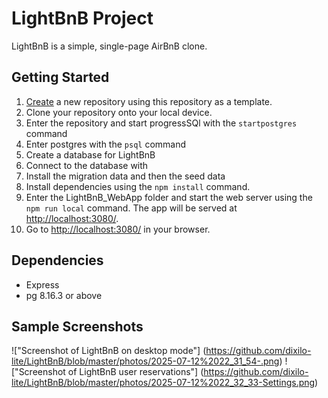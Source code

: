 # LightBnB Project

LightBnB is a simple, single-page AirBnB clone.

## Getting Started

1. [Create](https://docs.github.com/en/repositories/creating-and-managing-repositories/creating-a-repository-from-a-template) a new repository using this repository as a template.
2. Clone your repository onto your local device.
3. Enter the repository and start progressSQl with the `startpostgres` command
4. Enter postgres with the `psql` command
5. Create a database for LightBnB
6. Connect to the database with 
7. Install the migration data and then the seed data
8. Install dependencies using the `npm install` command.
9. Enter the LightBnB_WebApp folder and start the web server using the `npm run local` command. The app will be served at <http://localhost:3080/>.
4. Go to <http://localhost:3080/> in your browser.

## Dependencies

- Express
- pg 8.16.3 or above


## Sample Screenshots

!["Screenshot of LightBnB on desktop mode"] (https://github.com/dixilo-lite/LightBnB/blob/master/photos/2025-07-12%2022_31_54-.png)
!["Screenshot of LightBnB user reservations"] (https://github.com/dixilo-lite/LightBnB/blob/master/photos/2025-07-12%2022_32_33-Settings.png)